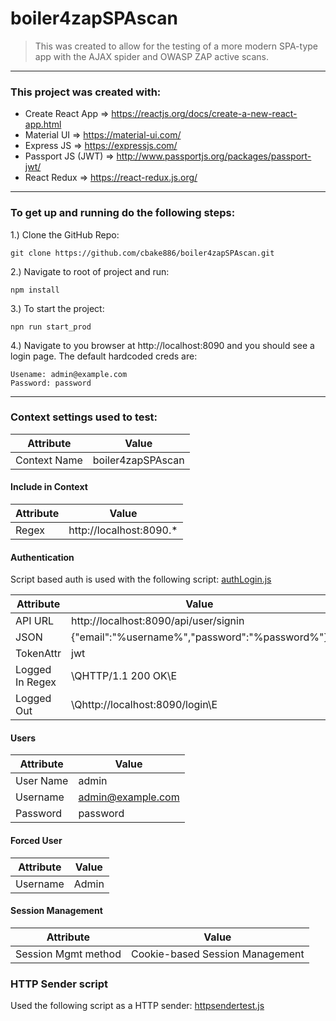# boiler4zapSPAscan

<blockquote>
  This was created to allow for the testing of a more modern SPA-type app with the AJAX spider and OWASP ZAP active scans.
  </blockquote>

----

### This project was created with:

* Create React App => https://reactjs.org/docs/create-a-new-react-app.html
* Material UI => https://material-ui.com/
* Express JS => https://expressjs.com/
* Passport JS (JWT) => http://www.passportjs.org/packages/passport-jwt/
* React Redux => https://react-redux.js.org/

----

### To get up and running do the following steps:

1.) Clone the GitHub Repo:

```shell
git clone https://github.com/cbake886/boiler4zapSPAscan.git
```

2.) Navigate to root of project and run:

```shell
npm install
```

3.) To start the project:


```shell
npn run start_prod
```

4.) Navigate to you browser at http://localhost:8090 and you should see a login page. The default hardcoded creds are:

```shell
Usename: admin@example.com
Password: password
```

----

### Context settings used to test:

| Attribute    |    Value          |
---------------|-------------------|
| Context Name | boiler4zapSPAscan |

#### Include in Context

| Attribute    |    Value          |
---------------|-------------------|
| Regex | http://localhost:8090.* |

#### Authentication

Script based auth is used with the following script: [authLogin.js](/authLogin.js)

| Attribute    |    Value          |
---------------|-------------------|
| API URL      | http://localhost:8090/api/user/signin |
| JSON         | {"email":"%username%","password":"%password%"} |
| TokenAttr    | jwt |
| Logged In Regex | \QHTTP/1.1 200 OK\E |
| Logged Out | \Qhttp://localhost:8090/login\E |

#### Users 

| Attribute    |    Value          |
---------------|-------------------|
| User Name     |  admin |
| Username      | admin@example.com |
| Password      | password |

#### Forced User 

| Attribute    |    Value          |
---------------|-------------------|
| Username  | Admin |

#### Session Management

| Attribute    |    Value          |
---------------|-------------------|
| Session Mgmt method  | Cookie-based Session Management |

### HTTP Sender script

Used the following script as a HTTP sender: [httpsendertest.js](/httpsendertest.js)

